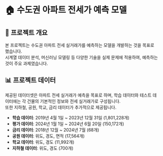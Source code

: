 # 🏠 수도권 아파트 전세가 예측 모델

## 📌 프로젝트 개요
본 프로젝트는 수도권 아파트 전세 실거래가를 예측하는 모델을 개발하는 것을 목표로 했습니다.  
시계열 데이터 분석, 머신러닝 모델링 등 다양한 기술을 실제 문제에 적용하여, 예측하는 것이 주요 과제였습니다.
## 📊 프로젝트 데이터
제공된 데이터셋은 아파트 전세 실거래가 예측을 목표로 하며, 학습 데이터와 테스트 데이터에는 각 건물의 기본적인 정보와 전세 실거래가로 구성됩니다.  
또한 지하철, 공원, 학교, 금리 데이터가 추가적으로 제공됩니다.

- **학습 데이터**: 2019년 4월 1일 ~ 2023년 12월 31일 (1,801,228개)
- **평가 데이터**: 2024년 1월 1일 ~ 2024년 6월 20일 (150,172개)
- **금리 데이터**: 2018년 12월 ~ 2024년 7월 (68개)
- **공원 데이터**: 위도, 경도, 면적 (17,564개)
- **학교 데이터**: 위도, 경도 (11,992개)
- **지하철 데이터**: 위도, 경도 (700개)

